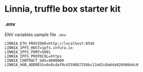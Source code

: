 # Linnia, truffle box starter kit



### .env

ENV variables sample file `.env`

```
LINNIA_ETH_PROVIDER=http://localhost:8545
LINNIA_IPFS_HOST=ipfs.infura.io
LINNIA_IPFS_PORT=5001
LINNIA_IPFS_PROTOCOL=https
LINNIA_CONTRACT_GAS=4000000
LINNIA_HUB_ADDRESS=0x8cdaf0cd259887258bc13a92c0a6da92698644c0
```

